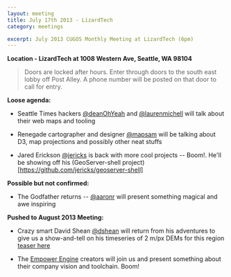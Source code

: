 ```yaml
---
layout: meeting
title: July 17th 2013 - LizardTech
category: meetings

excerpt: July 2013 CUGOS Monthly Meeting at LizardTech (6pm)
---
```


__Location - LizardTech at 1008 Western Ave, Seattle, WA 98104__ 

> Doors are locked after hours. Enter through doors to the south east lobby off Post Alley. A phone number will be posted on that door to call for entry.

__Loose agenda:__

- Seattle Times hackers [@deanOhYeah](https://github.com/deanohyeah) and [@laurenmichell](https://github.com/laurenmichell) will talk about their web maps and tooling  

- Renegade cartographer and designer [@mapsam](https://github.com/svmatthews) will be talking about D3, map projections and possibly other neat stuffs

- Jared Erickson [@jericks](https://github.com/jericks) is back with more cool projects -- Boom!. He'll be showing off his (GeoServer-shell project)[https://github.com/jericks/geoserver-shell]

__Possible but not confirmed:__

- The Godfather returns -- [@aaronr](https://github.com/aaronr) will present something magical and awe inspiring

__Pushed to August 2013 Meeting:__

- Crazy smart David Shean [@dshean](https://github.com/dshean) will return from his adventures to give us a show-and-tell on his timeseries of 2 m/px DEMs for this region [teaser here](http://oi42.tinypic.com/xn54yu.jpg)

- The [Empower Engine](http://empowerengine.com) creators will join us and present something about their company vision and toolchain. Boom!


